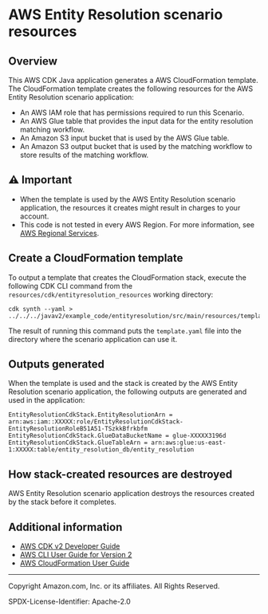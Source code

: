 # AWS Entity Resolution scenario resources

## Overview

This AWS CDK Java application generates a AWS CloudFormation template.
The CloudFormation template creates  the following resources for the AWS Entity Resolution scenario application: 
 
* An AWS IAM role that has permissions required to run this Scenario.
* An AWS Glue table that provides the input data for the entity resolution matching workflow.
* An Amazon S3 input bucket that is used by the AWS Glue table.
* An Amazon S3 output bucket that is used by the matching workflow to store results of the matching workflow.

## ⚠️ Important

* When the template is used by the AWS Entity Resolution scenario application,
  the resources it creates might result in charges to your account.
* This code is not tested in every AWS Region. For more information, see [AWS Regional Services](https://aws.amazon.com/about-aws/global-infrastructure/regional-product-services).

## Create a CloudFormation template

To output a template that creates the CloudFormation stack, execute the following CDK CLI command from the 
`resources/cdk/entityresolution_resources` working directory:
```
cdk synth --yaml >  ../../../javav2/example_code/entityresolution/src/main/resources/template.yaml
```
The result of running this command puts the `template.yaml` file into the directory where
the scenario application can use it.


## Outputs generated
When the template is used and the stack is created by the AWS Entity Resolution scenario application,
the following outputs are generated and used in the application:
```
EntityResolutionCdkStack.EntityResolutionArn = arn:aws:iam::XXXXX:role/EntityResolutionCdkStack-EntityResolutionRoleB51A51-TSzkkBfrkbfm
EntityResolutionCdkStack.GlueDataBucketName = glue-XXXXX3196d
EntityResolutionCdkStack.GlueTableArn = arn:aws:glue:us-east-1:XXXXX:table/entity_resolution_db/entity_resolution
```

## How stack-created resources are destroyed
AWS Entity Resolution scenario application destroys the resources created by the stack before it completes.


## Additional information

* [AWS CDK v2 Developer Guide](https://docs.aws.amazon.com/cdk/v2/guide/home.html)
* [AWS CLI User Guide for Version 2](https://docs.aws.amazon.com/cli/latest/userguide/cli-chap-welcome.html)
* [AWS CloudFormation User Guide](https://docs.aws.amazon.com/AWSCloudFormation/latest/UserGuide/Welcome.html)

---

Copyright Amazon.com, Inc. or its affiliates. All Rights Reserved. 

SPDX-License-Identifier: Apache-2.0
